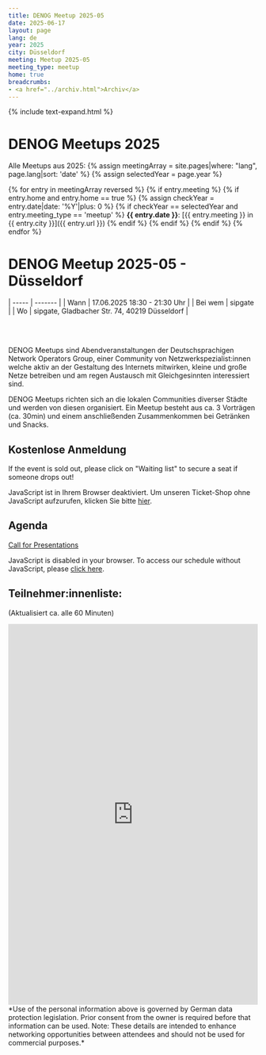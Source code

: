 ```yaml
---
title: DENOG Meetup 2025-05
date: 2025-06-17
layout: page
lang: de
year: 2025
city: Düsseldorf
meeting: Meetup 2025-05
meeting_type: meetup
home: true
breadcrumbs:
- <a href="../archiv.html">Archiv</a>
---
```


{% include text-expand.html %}

# DENOG Meetups 2025
Alle Meetups aus 2025: 
{% assign meetingArray = site.pages|where: "lang", page.lang|sort: 'date' %}
{% assign selectedYear = page.year %}

{% for entry in meetingArray reversed %}
    {% if entry.meeting %}
        {% if entry.home and entry.home == true %}
            {% assign checkYear = entry.date|date: '%Y'|plus: 0 %}
            {% if checkYear == selectedYear and entry.meeting_type == 'meetup' %}
**{{ entry.date }}**: [{{ entry.meeting }} in {{ entry.city }}]({{ entry.url }})
           {% endif %}
        {% endif %}
    {% endif %}
{% endfor %}


# DENOG Meetup 2025-05 - Düsseldorf<br />

| ----- | ------- |
| Wann  | 17.06.2025 18:30 - 21:30 Uhr |
| Bei wem | sipgate |
| Wo    | sipgate, Gladbacher Str. 74, 40219 Düsseldorf |

<br>
<br>

DENOG Meetups sind Abendveranstaltungen der Deutschsprachigen Network Operators Group, einer Community von Netzwerkspezialist:innen welche aktiv an der Gestaltung des Internets mitwirken, kleine und große Netze betreiben und am regen Austausch mit Gleichgesinnten interessiert sind.

DENOG Meetups richten sich an die lokalen Communities diverser Städte und werden von diesen organisiert. Ein Meetup besteht aus ca. 3 Vorträgen (ca. 30min) und einem anschließenden Zusammenkommen bei Getränken und Snacks. 


## Kostenlose Anmeldung 

If the event is sold out, please click on "Waiting list" to secure a seat if someone drops out! 

<pretix-widget event="https://pretix.eu/denog/denogmeetup25-05/"></pretix-widget>
<noscript>
   <div class="pretix-widget">
        <div class="pretix-widget-info-message">
            JavaScript ist in Ihrem Browser deaktiviert. Um unseren Ticket-Shop ohne JavaScript aufzurufen, klicken Sie bitte <a target="_blank" rel="noopener" href="https://pretix.eu/denog/denogmeetup25-05/">hier</a>.
        </div>
    </div>
</noscript>


## Agenda

[Call for Presentations](https://pretalx.com/denog-meetup-2025-05/cfp)

<pretalx-schedule event-url="https://pretalx.com/denog-meetup-2025-05/" locale="de" format="grid" style="--pretalx-clr-primary: #3aa57c"></pretalx-schedule>
<noscript>
   <div class="pretalx-widget">
        <div class="pretalx-widget-info-message">
            JavaScript is disabled in your browser. To access our schedule without JavaScript,
            please <a target="_blank" href="https://pretalx.com/denog-meetup-2025-05/schedule/">click here</a>.
        </div>
    </div>
</noscript>


## Teilnehmer:innenliste:
(Aktualisiert ca. alle 60 Minuten)<br>
<iframe src="https://www.denog.de/pretix-attendeelist/denogmeetup25-05/" width="100%" height="768" frameborder="0" scrolling="yes" marginheight="0" marginwidth="0" name="Attendeelist" title="DENOG Meetup 2025-05 Attendees">
</iframe>
<br>
*Use of the personal information above is governed by German data protection legislation. Prior consent from the owner is required before that information can be used. Note: These details are intended to enhance networking opportunities between attendees and should not be used for commercial purposes.*

